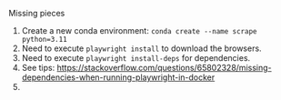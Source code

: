 Missing pieces

1. Create a new conda environment: `conda create --name scrape python=3.11`
2. Need to execute `playwright install` to download the browsers.
3. Need to execute `playwright install-deps` for dependencies.
4. See tips: https://stackoverflow.com/questions/65802328/missing-dependencies-when-running-playwright-in-docker
5. 